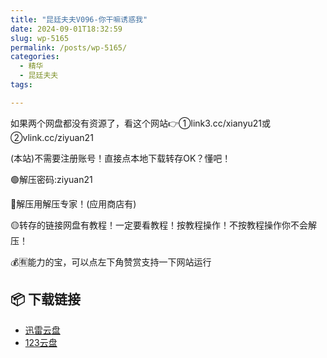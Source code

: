 ```yaml
---
title: "昆廷夫夫V096-你干嘛诱惑我"
date: 2024-09-01T18:32:59
slug: wp-5165
permalink: /posts/wp-5165/
categories:
  - 精华
  - 昆廷夫夫
tags:

---
```


如果两个网盘都没有资源了，看这个网站👉①link3.cc/xianyu21或②vlink.cc/ziyuan21

(本站)不需要注册账号！直接点本地下载转存OK？懂吧！

🟢解压密码:ziyuan21

🔵解压用解压专家！(应用商店有)

🟡转存的链接网盘有教程！一定要看教程！按教程操作！不按教程操作你不会解压！

💰🈶能力的宝，可以点左下角赞赏支持一下网站运行

## 📦 下载链接
- [迅雷云盘](https://blziyuan21.com/pay-download/5165?key=a76d7aa6a9&down_id=0)
- [123云盘](https://blziyuan21.com/pay-download/5165?key=a76d7aa6a9&down_id=1)

